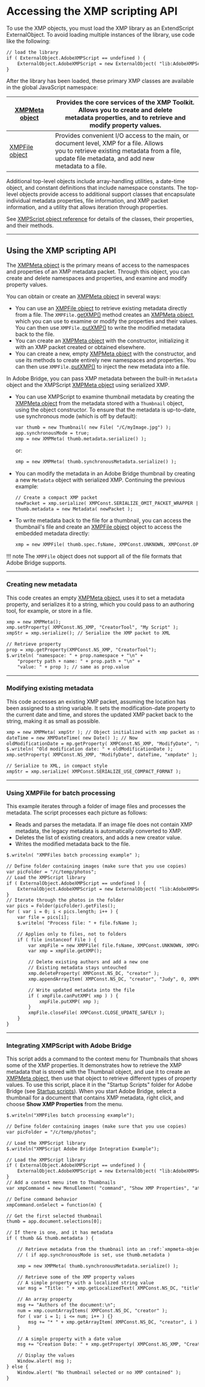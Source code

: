# Accessing the XMP scripting API

To use the XMP objects, you must load the XMP library as an ExtendScript ExternalObject. To avoid
loading multiple instances of the library, use code like the following:

```default
// load the library
if ( ExternalObject.AdobeXMPScript == undefined ) {
    ExternalObject.AdobeXMPScript = new ExternalObject( "lib:AdobeXMPScript");
}
```

After the library has been loaded, these primary XMP classes are available in the global JavaScript
namespace:

| [XMPMeta object](xmpscript-object-reference.md#xmpmeta-object)   | Provides the core services of the XMP Toolkit. Allows you to create and delete<br/>metadata properties, and to retrieve and modify property values.                                                |
|------------------------------------------------------------------|----------------------------------------------------------------------------------------------------------------------------------------------------------------------------------------------------|
| [XMPFile object](xmpscript-object-reference.md#xmpfile-object)   | Provides convenient I/O access to the main, or document level, XMP for a file. Allows<br/>you to retrieve existing metadata from a file, update file metadata, and add new<br/>metadata to a file. |

Additional top-level objects include array-handling utilities, a date-time object, and constant definitions
that include namespace constants. The top-level objects provide access to additional support classes that
encapsulate individual metadata properties, file information, and XMP packet information, and a utility
that allows iteration through properties.

See [XMPScript object reference](xmpscript-object-reference.md#xmpscript-object-reference) for details of the classes, their properties, and their
methods.

---

## Using the XMP scripting API

The [XMPMeta object](xmpscript-object-reference.md#xmpmeta-object) is the primary means of access to the namespaces and properties of an XMP
metadata packet. Through this object, you can create and delete namespaces and properties, and
examine and modify property values.

You can obtain or create an [XMPMeta object](xmpscript-object-reference.md#xmpmeta-object) in several ways:

- You can use an [XMPFile object](xmpscript-object-reference.md#xmpfile-object) to retrieve existing metadata directly from a file. The
  `XMPFile.`[getXMP()](xmpscript-object-reference.md#xmpfile-getxmp) method creates an [XMPMeta object](xmpscript-object-reference.md#xmpmeta-object), which you can use to examine or modify the
  properties and their values. You can then use `XMPFile.`[putXMP()](xmpscript-object-reference.md#xmpfile-putxmp) to write the modified metadata back
  to the file.
- You can create an [XMPMeta object](xmpscript-object-reference.md#xmpmeta-object) with the constructor, initializing it with an XMP packet created or
  obtained elsewhere.
- You can create a new, empty [XMPMeta object](xmpscript-object-reference.md#xmpmeta-object) with the constructor, and use its methods to create
  entirely new namespaces and properties. You can then use `XMPFile.`[putXMP()](xmpscript-object-reference.md#xmpfile-putxmp) to inject the new
  metadata into a file.

In Adobe Bridge, you can pass XMP metadata between the built-in `Metadata` object and the XMPScript
[XMPMeta object](xmpscript-object-reference.md#xmpmeta-object) using serialized XMP.

- You can use XMPScript to examine thumbnail metadata by creating the [XMPMeta object](xmpscript-object-reference.md#xmpmeta-object) from the
  metadata stored with a `Thumbnail` object, using the object constructor. To ensure that the metadata is
  up-to-date, use synchronous mode (which is off by default):
  ```default
  var thumb = new Thumbnail( new File( "/C/myImage.jpg") );
  app.synchronousMode = true;
  xmp = new XMPMeta( thumb.metadata.serialize() );
  ```

  or:
  ```default
  xmp = new XMPMeta( thumb.synchronousMetadata.serialize() );
  ```
- You can modify the metadata in an Adobe Bridge thumbnail by creating a new `Metadata` object with
  serialized XMP. Continuing the previous example:
  ```default
  // Create a compact XMP packet
  newPacket = xmp.serialize( XMPConst.SERIALIZE_OMIT_PACKET_WRAPPER | XMPConst.SERIALIZE_USE_COMPACT_FORMAT ) );
  thumb.metadata = new Metadata( newPacket );
  ```
- To write metadata back to the file for a thumbnail, you can access the thumbnail's file and create an
  [XMPFile object](xmpscript-object-reference.md#xmpfile-object) object to access the embedded metadata directly:
  ```default
  xmp = new XMPFile( thumb.spec.fsName, XMPConst.UNKNOWN, XMPConst.OPEN_FOR_UPDATE );
  ```

!!! note
    The `XMPFile` object does not support all of the file formats that Adobe Bridge supports.

---

### Creating new metadata

This code creates an empty [XMPMeta object](xmpscript-object-reference.md#xmpmeta-object), uses it to set a metadata property, and serializes it to a string,
which you could pass to an authoring tool, for example, or store in a file.

```default
xmp = new XMPMeta();
xmp.setProperty( XMPConst.NS_XMP, "CreatorTool", "My Script" );
xmpStr = xmp.serialize(); // Serialize the XMP packet to XML

// Retrieve property
prop = xmp.getProperty(XMPConst.NS_XMP, "CreatorTool");
$.writeln( "namespace: " + prop.namespace + "\n" +
    "property path + name: " + prop.path + "\n" +
    "value: " + prop ); // same as prop.value
```

---

### Modifying existing metadata

This code accesses an existing XMP packet, assuming the location has been assigned to a string variable. It
sets the modification-date property to the current date and time, and stores the updated XMP packet back
to the string, making it as small as possible.

```default
xmp = new XMPMeta( xmpStr ); // Object initialized with xmp packet as string
dateTime = new XMPDateTime( new Date() ); // Now
oldModificationDate = mp.getProperty( XMPConst.NS_XMP, "ModifyDate", "xmpdate" );
$.writeln( "Old modification date: " + oldModificationDate );
xmp.setProperty( XMPConst.NS_XMP, "ModifyDate", dateTime, "xmpdate" );

// Serialize to XML, in compact style
xmpStr = xmp.serialize( XMPConst.SERIALIZE_USE_COMPACT_FORMAT );
```

---

### Using XMPFile for batch processing

This example iterates through a folder of image files and processes the metadata. The script processes
each picture as follows:

- Reads and parses the metadata. If an image file does not contain XMP metadata, the legacy metadata
  is automatically converted to XMP.
- Deletes the list of existing creators, and adds a new creator value.
- Writes the modified metadata back to the file.

```default
$.writeln( "XMPFiles batch processing example" );

// Define folder containing images (make sure that you use copies)
var picFolder = "/c/temp/photos";
// Load the XMPScript library
if ( ExternalObject.AdobeXMPScript == undefined ) {
    ExternalObject.AdobeXMPScript = new ExternalObject( "lib:AdobeXMPScript" );
}
// Iterate through the photos in the folder
var pics = Folder(picFolder).getFiles();
for ( var i = 0; i < pics.length; i++ ) {
    var file = pics[i];
    $.writeln( "Process file: " + file.fsName );

    // Applies only to files, not to folders
    if ( file instanceof File ) {
        var xmpFile = new XMPFile( file.fsName, XMPConst.UNKNOWN, XMPConst.OPEN_FOR_UPDATE );
        var xmp = xmpFile.getXMP();

        // Delete existing authors and add a new one
        // Existing metadata stays untouched
        xmp.deleteProperty( XMPConst.NS_DC, "creator" );
        xmp.appendArrayItem( XMPConst.NS_DC, "creator", "Judy", 0, XMPConst.ARRAY_IS_ORDERED );

        // Write updated metadata into the file
        if ( xmpFile.canPutXMP( xmp ) ) {
            xmpFile.putXMP( xmp );
        }
        xmpFile.closeFile( XMPConst.CLOSE_UPDATE_SAFELY );
    }
}
```

---

### Integrating XMPScript with Adobe Bridge

This script adds a command to the context menu for Thumbnails that shows some of the XMP properties.
It demonstrates how to retrieve the XMP metadata that is stored with the Thumbnail object, and use it to
create an [XMPMeta object](xmpscript-object-reference.md#xmpmeta-object), then use that object to retrieve different types of property values.
To use this script, place it in the "Startup Scripts" folder for Adobe Bridge (see [Startup scripts](../introduction/scripting-for-specific-applications.md#startup-scripts)).
When you start Adobe Bridge, select a thumbnail for a document that contains XMP metadata, right click,
and choose **Show XMP Properties** from the menu.

```default
$.writeln("XMPFiles batch processing example");

// Define folder containing images (make sure that you use copies)
var picFolder = "/c/temp/photos";

// Load the XMPScript library
$.writeln("XMPScript Adobe Bridge Integration Example");

// Load the XMPScript library
if ( ExternalObject.AdobeXMPScript == undefined ) {
    ExternalObject.AdobeXMPScript = new ExternalObject( "lib:AdobeXMPScript" );
}
// Add a context menu item to Thumbnails
var xmpCommand = new MenuElement( "command", "Show XMP Properties", "at the end of Thumbnail", "showProperties" );

// Define command behavior
xmpCommand.onSelect = function(m) {

// Get the first selected thumbnail
thumb = app.document.selections[0];

// If there is one, and it has metadata
if ( thumb && thumb.metadata ) {

    // Retrieve metadata from the thumbnail into an :ref:`xmpmeta-object`
    // ( if app.synchronousMode is set, use thumb.metadata )

    xmp = new XMPMeta( thumb.synchronousMetadata.serialize() );

    // Retrieve some of the XMP property values
    // A simple property with a localized string value
    var msg = "Title: " + xmp.getLocalizedText( XMPConst.NS_DC, "title", null, "en" ) + "\n";

    // An array property
    msg += "Authors of the document:\n";
    num = xmp.countArrayItems( XMPConst.NS_DC, "creator" );
    for ( var i = 1; i <= num; i++ ) {}
        msg += "* " + xmp.getArrayItem( XMPConst.NS_DC, "creator", i ) + "\n";
    }

    // A simple property with a date value
    msg += "Creation Date: " + xmp.getProperty( XMPConst.NS_XMP, "CreateDate" )

    // Display the values
    Window.alert( msg );
} else {
    Window.alert( "No thumbnail selected or no XMP contained" );
}
```
